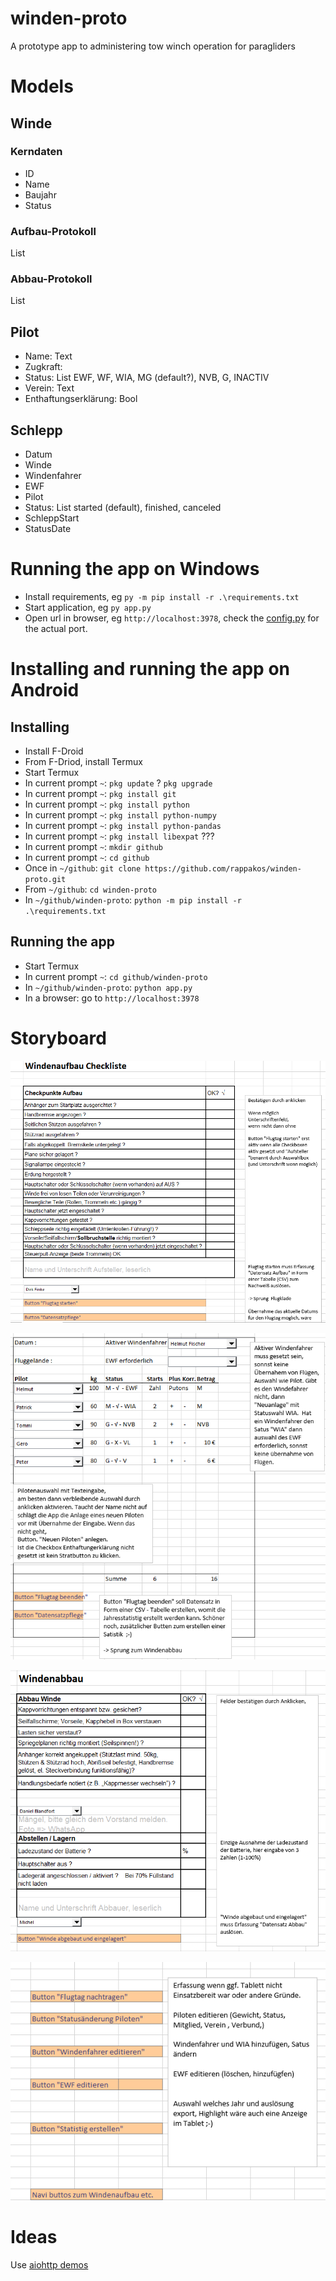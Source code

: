 # winden-proto
A prototype app to administering tow winch operation for paragliders

# Models

## Winde

### Kerndaten

* ID
* Name
* Baujahr
* Status 

### Aufbau-Protokoll

List

### Abbau-Protokoll

List

## Pilot

* Name: Text
* Zugkraft: 
* Status: List EWF, WF, WIA, MG (default?), NVB, G, INACTIV
* Verein: Text
* Enthaftungserklärung: Bool


## Schlepp

* Datum
* Winde
* Windenfahrer
* EWF
* Pilot
* Status: List started (default), finished, canceled
* SchleppStart
* StatusDate


# Running the app on Windows

* Install requirements, eg `py -m pip install -r .\requirements.txt`
* Start application, eg `py app.py`
* Open url in browser, eg `http://localhost:3978`, check the [config.py](./config.py) for the actual port.

# Installing and running the app on Android

## Installing

* Install F-Droid
* From F-Driod, install Termux
* Start Termux
* In current prompt `~`: `pkg update` ? `pkg upgrade`
* In current prompt `~`: `pkg install git`
* In current prompt `~`: `pkg install python`
* In current prompt `~`: `pkg install python-numpy`
* In current prompt `~`: `pkg install python-pandas`
* In current prompt `~`: `pkg install libexpat` ???
* In current prompt `~`: `mkdir github`
* In current prompt `~`: `cd github`
* Once in `~/github`: `git clone https://github.com/rappakos/winden-proto.git`
* From `~/github`: `cd winden-proto`
* In `~/github/winden-proto`: `python -m pip install -r .\requirements.txt`

## Running the app

* Start Termux
* In current prompt `~`: `cd github/winden-proto`
* In `~/github/winden-proto`: `python app.py`
* In a browser: go to `http://localhost:3978`


# Storyboard

![Windenaufbau](./storyboard/windenaufbau.PNG)

![Flugkladde](./storyboard/flugkladde.PNG)

![Windenabbau](./storyboard/windenabbau.PNG)

![Datensatzpflege](./storyboard/datensatzpflege.PNG)


# Ideas 

Use [aiohttp demos](https://github.com/aio-libs/aiohttp-demos/tree/master/demos/polls)
